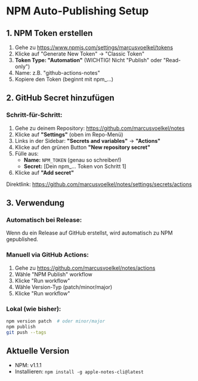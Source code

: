 # NPM Auto-Publishing Setup

## 1. NPM Token erstellen

1. Gehe zu https://www.npmjs.com/settings/marcusvoelkel/tokens
2. Klicke auf "Generate New Token" → "Classic Token"
3. **Token Type: "Automation"** (WICHTIG! Nicht "Publish" oder "Read-only")
4. Name: z.B. "github-actions-notes"
5. Kopiere den Token (beginnt mit npm_...)

## 2. GitHub Secret hinzufügen

### Schritt-für-Schritt:
1. Gehe zu deinem Repository: https://github.com/marcusvoelkel/notes
2. Klicke auf **"Settings"** (oben im Repo-Menü)
3. Links in der Sidebar: **"Secrets and variables"** → **"Actions"**
4. Klicke auf den grünen Button **"New repository secret"**
5. Fülle aus:
   - **Name:** `NPM_TOKEN` (genau so schreiben!)
   - **Secret:** [Dein npm_... Token von Schritt 1]
6. Klicke auf **"Add secret"**

Direktlink: https://github.com/marcusvoelkel/notes/settings/secrets/actions

## 3. Verwendung

### Automatisch bei Release:
Wenn du ein Release auf GitHub erstellst, wird automatisch zu NPM gepublished.

### Manuell via GitHub Actions:
1. Gehe zu https://github.com/marcusvoelkel/notes/actions
2. Wähle "NPM Publish" workflow
3. Klicke "Run workflow"
4. Wähle Version-Typ (patch/minor/major)
5. Klicke "Run workflow"

### Lokal (wie bisher):
```bash
npm version patch  # oder minor/major
npm publish
git push --tags
```

## Aktuelle Version
- NPM: v1.1.1
- Installieren: `npm install -g apple-notes-cli@latest`